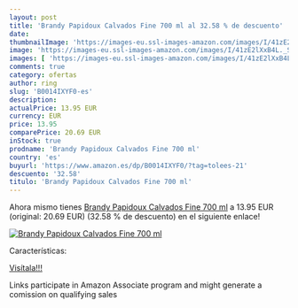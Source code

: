 ```yaml
---
layout: post
title: 'Brandy Papidoux Calvados Fine 700 ml al 32.58 % de descuento'
date: 
thumbnailImage: 'https://images-eu.ssl-images-amazon.com/images/I/41zE2lXxB4L._SL200_.jpg'
image: 'https://images-eu.ssl-images-amazon.com/images/I/41zE2lXxB4L._SL200_.jpg'
images: [ 'https://images-eu.ssl-images-amazon.com/images/I/41zE2lXxB4L._SL200_.jpg' ]
comments: true
category: ofertas
author: ring
slug: 'B0014IXYF0-es'
description:
actualPrice: 13.95 EUR
currency: EUR
price: 13.95
comparePrice: 20.69 EUR
inStock: true
prodname: 'Brandy Papidoux Calvados Fine 700 ml'
country: 'es'
buyurl: 'https://www.amazon.es/dp/B0014IXYF0/?tag=tolees-21'
descuento: '32.58'
titulo: 'Brandy Papidoux Calvados Fine 700 ml'
---
```


Ahora mismo tienes [Brandy Papidoux Calvados Fine 700 ml](https://www.amazon.es/dp/B0014IXYF0/?tag=tolees-21) a 13.95 EUR (original: 20.69 EUR) (32.58 %  de descuento) en el siguiente enlace!

[![Brandy Papidoux Calvados Fine 700 ml](https://images-eu.ssl-images-amazon.com/images/I/41zE2lXxB4L._SL200_.jpg)](https://www.amazon.es/dp/B0014IXYF0/?tag=tolees-21)

Características:


[Visítala!!!](https://www.amazon.es/dp/B0014IXYF0/?tag=tolees-21)

Links participate in Amazon Associate program and might generate a comission on qualifying sales
